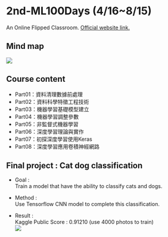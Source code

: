 # 2nd-ML100Days (4/16~8/15)
An Online Flipped Classroom. [Official website link.](https://ai100-2.cupoy.com/)
>
## Mind map
![](https://github.com/tailer954/2nd-ML100Days/blob/master/%E6%A9%9F%E5%99%A8%E5%AD%B8%E7%BF%92%E9%A6%AC%E6%8B%89%E6%9D%BE.png)
>
## Course content
* Part01：資料清理數據前處理
* Part02：資料科學特徵工程技術
* Part03：機器學習基礎模型建立
* Part04：機器學習調整參數
* Part05：非監督式機器學習
* Part06：深度學習理論與實作
* Part07：初探深度學習使用Keras
* Part08：深度學習應用卷積神經網路
>
## Final project : Cat dog classification
- Goal :    
Train a model that have the ability to classify cats and dogs.
>
- Method :    
Use Tensorflow CNN model to complete this classification.
>
- Result :    
Kaggle Public Score : 0.91210 (use 4000 photos to train)   
![](https://github.com/tailer954/2nd-ML100Days/blob/master/homework/Day_101~103_HW_.PNG)
>

